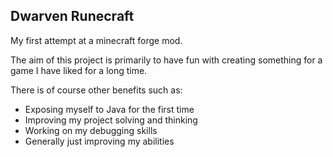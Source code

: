 ## Dwarven Runecraft

My first attempt at a minecraft forge mod.

The aim of this project is primarily to have fun with creating
something for a game I have liked for a long time.

There is of course other benefits such as:
- Exposing myself to Java for the first time
- Improving my project solving and thinking
- Working on my debugging skills
- Generally just improving my abilities